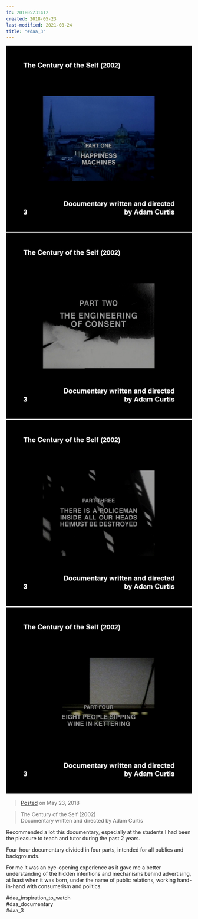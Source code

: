 ```yaml
---
id: 201805231412
created: 2018-05-23
last-modified: 2021-08-24
title: "#daa_3"
---
```

<div class="gallery">
    <div class="gallery-row">
        <img src="../assets/201805231412-1.jpg">
        <img src="../assets/201805231412-2.jpg">
        <img src="../assets/201805231412-3.jpg">
        <img src="../assets/201805231412-4.jpg">
    </div>
</div>

>[Posted](202106221357) on May 23, 2018

>The Century of the Self (2002)  
>Documentary written and directed by Adam Curtis

Recommended a lot this documentary, especially at the students I had been the pleasure to teach and tutor during the past 2 years.

Four-hour documentary divided in four parts, intended for all publics and backgrounds.

For me it was an eye-opening experience as it gave me a better understanding of the hidden intentions and mechanisms behind advertising, at least when it was born, under the name of public relations, working hand-in-hand with consumerism and politics.

#daa_inspiration_to_watch  
#daa_documentary  
#daa_3